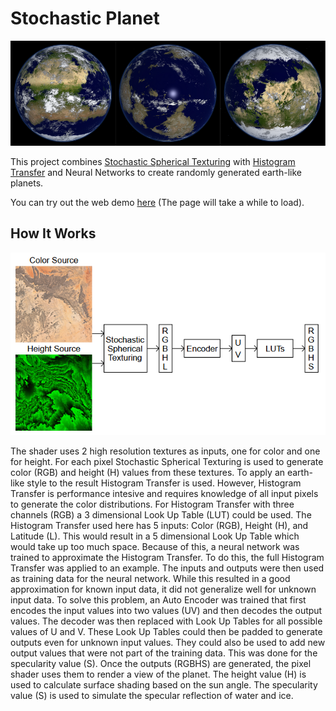 # Stochastic Planet

<img src='figures/figure1.png'/>

This project combines [Stochastic Spherical Texturing](https://github.com/danielklisch/spherical_stochastic_texturing/) with [Histogram Transfer](https://github.com/danielklisch/histogram_transfer) and Neural Networks
to create randomly generated earth-like planets.

You can try out the web demo [here](https://danielklisch.github.io/stochastic_planet/) (The page will take a while to load).

## How It Works

<img src='figures/figure2.png'/>

The shader uses 2 high resolution textures as inputs, one for color and one for height.
For each pixel Stochastic Spherical Texturing is used to generate color (RGB) and height (H) values from these textures.
To apply an earth-like style to the result Histogram Transfer is used.
However, Histogram Transfer is performance intesive and requires knowledge of all input pixels to generate the color distributions.
For Histogram Transfer with three channels (RGB) a 3 dimensional Look Up Table (LUT) could be used.
The Histogram Transfer used here has 5 inputs: Color (RGB), Height (H), and Latitude (L).
This would result in a 5 dimensional Look Up Table which would take up too much space.
Because of this, a neural network was trained to approximate the Histogram Transfer.
To do this, the full Histogram Transfer was applied to an example.
The inputs and outputs were then used as training data for the neural network.
While this resulted in a good approximation for known input data, it did not generalize well for unknown input data.
To solve this problem, an Auto Encoder was trained that first encodes the input values into two values (UV) and then decodes the output values.
The decoder was then replaced with Look Up Tables for all possible values of U and V.
These Look Up Tables could then be padded to generate outputs even for unknown input values.
They could also be used to add new output values that were not part of the training data.
This was done for the specularity value (S).
Once the outputs (RGBHS) are generated, the pixel shader uses them to render a view of the planet.
The height value (H) is used to calculate surface shading based on the sun angle.
The specularity value (S) is used to simulate the specular reflection of water and ice.

